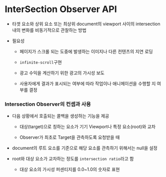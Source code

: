 # InterSection Observer API

- 타겟 요소와 상위 요소 또는 최상위 document의 viewport 사이의 intersection 내의 변화를 비동기적으로 관찰하는 방법

- 필요성
  
  - 페이지가 스크롤 되는 도중에 발생하는 이미지나 다른 컨텐츠의 지연 로딩
  
  - `infinite-scroll`구현
  
  - 광고 수익을 계산하기 위한 광고의 가시성 보도
  
  - 사용자에게 결과가 표시되는 여부에 따라 작업이나 애니메이션을 수행할 지 여부를 결정

### Intersection Observer의 컨셉과 사용

- 다음 상황에서 호출되는 콜백을 생성하는 기능을 제공
  
  - 대상(target)으로 칭하는 요소가 기기 Viewport나 특정 요소(root)와 교차
  
  - Observer가 최초로 Target을 관측하도록 요청받을 때

- document의 루트 요소를 기준으로 해당 요소를 관측하기 위해서는 null을 설정

- root와 대상 요소가 교차하는 정도를 `intersection ratio`라고 함
  
  - 대상 요소의 가시성 퍼센티지를 0.0~1.0의 숫자로 표현
